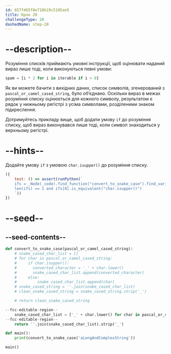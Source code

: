 ```yaml
---
id: 657f465f8e718b19c5105ae5
title: Крок 20
challengeType: 20
dashedName: step-20
---
```


# --description--

Розуміння списків приймають умовні інструкції, щоб оцінювати наданий вираз лише тоді, коли виконуються певні умови:

```py
spam = [i * 2 for i in iterable if i > 0]
```

Як ви можете бачити з вихідних даних, список символів, згенерований з `pascal_or_camel_cased_string`, було об’єднано. Оскільки вираз в межах розуміння списку оцінюється для кожного символу, результатом є рядок у нижньому регістрі з усіма символами, розділеними знаком підкреслення.

Дотримуйтесь прикладу вище, щоб додати умову `if` до розуміння списку, щоб вираз виконувався лише тоді, коли символ знаходиться у верхньому регістрі.

# --hints--

Додайте умову `if` з умовою `char.isupper()` до розуміння списку.

```js
({ 
    test: () => assert(runPython(`
    ifs = _Node(_code).find_function("convert_to_snake_case").find_variable("snake_cased_char_list").find_comp_ifs()
    len(ifs) == 1 and ifs[0].is_equivalent("char.isupper()")
    `))
})
```

# --seed--

## --seed-contents--

```py
def convert_to_snake_case(pascal_or_camel_cased_string):
    # snake_cased_char_list = []
    # for char in pascal_or_camel_cased_string:
    #     if char.isupper():
    #       converted_character = '_' + char.lower()
    #       snake_cased_char_list.append(converted_character)
    #     else:
    #         snake_cased_char_list.append(char)
    # snake_cased_string = ''.join(snake_cased_char_list)
    # clean_snake_cased_string = snake_cased_string.strip('_')

    # return clean_snake_cased_string

--fcc-editable-region--
    snake_cased_char_list = ['_' + char.lower() for char in pascal_or_camel_cased_string]
--fcc-editable-region--
    return ''.join(snake_cased_char_list).strip('_')

def main():
    print(convert_to_snake_case('aLongAndComplexString'))

main()
```
